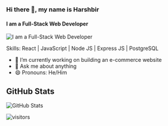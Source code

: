 ### Hi there 👋, my name is Harshbir 
#### I am a Full-Stack Web Developer
![I am a Full-Stack Web Developer](https://i.ibb.co/GMTdNvk/WEB-DEVELOPER.png)


Skills: React | JavaScript | Node JS | Express JS |  PostgreSQL

- 🔭 I’m currently working on building an e-commerce website 
- 💬 Ask me about anything 
- 😄 Pronouns: He/Him 

<h2>GitHub Stats</h2>
<p><img src="https://github-readme-stats.vercel.app/api?username=singhh01&amp;show_icons=true" alt="GitHub Stats"></p>

![visitors](https://visitor-badge.glitch.me/badge?page_id=singhh01.singhh01&left_color=blue&right_color=grey)

